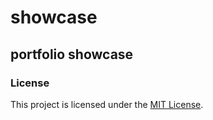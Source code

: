 # showcase

## portfolio showcase
### License

This project is licensed under the [MIT License](LICENSE).
